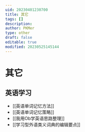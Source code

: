 ```yaml
---
uid: 20230401230700
title: 其它
tags: []
description: 
author: PKMer
type: other
draft: false
editable: true
modified: 20230525145144
---
```


# 其它

## 英语学习

- [[英语单词记忆方法]]
- [[英语单词记忆策略]]
- [[我用Ob学英语思路整理]]
- [[学习型外语类义词典的编辑要点]]
